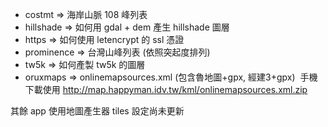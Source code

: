 
* costmt => 海岸山脈 108 峰列表
* hillshade => 如何用 gdal + dem 產生 hillshade 圖層
* https => 如何使用 letencrypt 的 ssl 憑證
* prominence => 台灣山峰列表 (依照突起度排列)
* tw5k => 如何產製 tw5k 的圖層
* oruxmaps => onlinemapsources.xml (包含魯地圖+gpx, 經建3+gpx)
  手機下載使用 http://map.happyman.idv.tw/kml/onlinemapsources.xml.zip

其餘 app 使用地圖產生器 tiles 設定尚未更新
